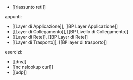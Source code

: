 * [[riassunto reti]]

appunti:
* [[Layer di Applicazione]], [[BP Layer Applicazione]]
* [[Layer di Collegamento]], [[BP Livello di Collegamento]]
* [[Layer di Rete]], [[BP Layer di Rete]]
* [[Layer di Trasporto]], [[BP layer di trasporto]]

esercizi:
* [[dns]]
* [[nc nslookup curl]]
* [[udp]]

